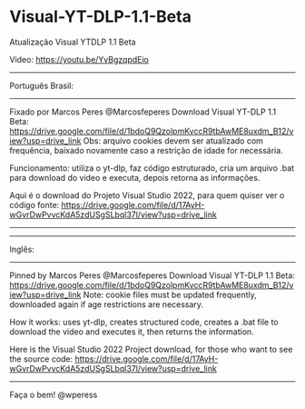 # Visual-YT-DLP-1.1-Beta
Atualização Visual YTDLP 1.1 Beta

Video: https://youtu.be/YvBgzqpdEio

____________________________________________________________________________________________________________________________________________________
Português Brasil:
____________________________________________________________________________________________________________________________________________________
Fixado por Marcos Peres
@Marcosfeperes
Download Visual YT-DLP 1.1 Beta: https://drive.google.com/file/d/1bdoQ9QzolpmKvccR9tbAwME8uxdm_B12/view?usp=drive_link
Obs: arquivo cookies devem ser atualizado com frequência, baixado novamente caso a restrição de idade for necessária.

Funcionamento: utiliza o yt-dlp, faz código estruturado, cria um arquivo .bat para download do video e executa, depois retorna as informações.

Aqui é o download do Projeto Visual Studio 2022, para quem quiser ver o código fonte:
https://drive.google.com/file/d/17AyH-wGvrDwPvvcKdA5zdUSgSLbql37l/view?usp=drive_link
____________________________________________________________________________________________________________________________________________________



____________________________________________________________________________________________________________________________________________________
Inglês:
____________________________________________________________________________________________________________________________________________________
Pinned by Marcos Peres
@Marcosfeperes
Download Visual YT-DLP 1.1 Beta: https://drive.google.com/file/d/1bdoQ9QzolpmKvccR9tbAwME8uxdm_B12/view?usp=drive_link
Note: cookie files must be updated frequently, downloaded again if age restrictions are necessary.

How it works: uses yt-dlp, creates structured code, creates a .bat file to download the video and executes it, then returns the information.

Here is the Visual Studio 2022 Project download, for those who want to see the source code:
https://drive.google.com/file/d/17AyH-wGvrDwPvvcKdA5zdUSgSLbql37l/view?usp=drive_link
____________________________________________________________________________________________________________________________________________________

Faça o bem!
@wperess


